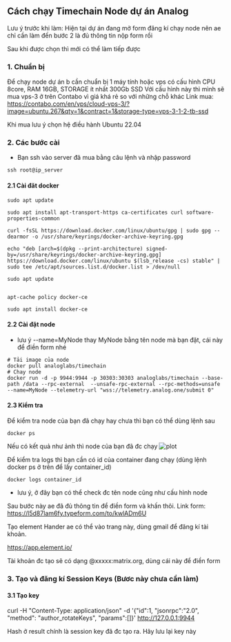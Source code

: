 ## Cách chạy Timechain Node dự án Analog

Lưu ý trước khi làm: Hiện tại dự án đang mở form đăng kí chạy node nên ae chỉ cần làm đến bước 2 là đủ thông tin nộp form rồi 

Sau khi được chọn thì mới có thể làm tiếp được 

### 1. Chuẩn bị 

Để chạy node dự án b cần chuẩn bị 1 máy tính hoặc vps có cấu hình CPU 8core, RAM 16GB, STORAGE ít nhất 300Gb SSD
Với cấu hình này thì mình sẽ mua vps-3 ở trên Contabo vì giá khá rẻ so với những chỗ khác 
Link mua: https://contabo.com/en/vps/cloud-vps-3/?image=ubuntu.267&qty=1&contract=1&storage-type=vps-3-1-2-tb-ssd

Khi mua lưu ý chọn hệ điều hành Ubuntu 22.04

### 2. Các bước cài 

- Bạn ssh vào server đã mua bằng câu lệnh và nhập password

```
ssh root@ip_server
```

#### 2.1 Cài đăt docker 

```
sudo apt update

sudo apt install apt-transport-https ca-certificates curl software-properties-common

curl -fsSL https://download.docker.com/linux/ubuntu/gpg | sudo gpg --dearmor -o /usr/share/keyrings/docker-archive-keyring.gpg

echo "deb [arch=$(dpkg --print-architecture) signed-by=/usr/share/keyrings/docker-archive-keyring.gpg] https://download.docker.com/linux/ubuntu $(lsb_release -cs) stable" | sudo tee /etc/apt/sources.list.d/docker.list > /dev/null

sudo apt update


apt-cache policy docker-ce

sudo apt install docker-ce
```

#### 2.2 Cài đặt node 

* lưu ý --name=MyNode thay MyNode bằng tên node mà bạn đặt, cái này để điền form nhé 
```
# Tải image của node 
docker pull analoglabs/timechain
# Chay node
docker run -d -p 9944:9944 -p 30303:30303 analoglabs/timechain --base-path /data --rpc-external  --unsafe-rpc-external --rpc-methods=unsafe --name=MyNode --telemetry-url "wss://telemetry.analog.one/submit 0"
```

#### 2.3 Kiểm tra 

Để kiểm tra node của bạn đã chạy hay chưa thì bạn có thể dùng lệnh sau 

```
docker ps
```

Nếu có kết quả như ảnh thì node của bạn đã đc chạy
![plot](./images/anh1.jpg)

Để kiểm tra logs thì bạn cần có id của container đang chạy (dùng lệnh docker ps ở trên để lấy container_id)
```
docker logs container_id
```
* lưu ý, ở đây bạn có thể check đc tên node cũng như cấu hình node 

Sau bước này ae đã đủ thông tin để điền form và khấn thôi. Link form: https://l5d87lam6fy.typeform.com/to/kwlADm6U

Tạo element Hander ae có thể vào trang này, dùng gmail để đăng kí tài khoản. 

https://app.element.io/

Tài khoản đc tạo sẽ có dạng @xxxxx:matrix.org, dùng cái này để điền form

### 3. Tạo và đăng kí Session Keys (Bươc này chưa cần làm)

#### 3.1 Tạo key 

curl -H "Content-Type: application/json" -d '{"id":1, "jsonrpc":"2.0", "method": "author_rotateKeys", "params":[]}' http://127.0.0.1:9944

Hash ở result chính là session key đã đc tạo ra. Hãy lưu lại key này 
